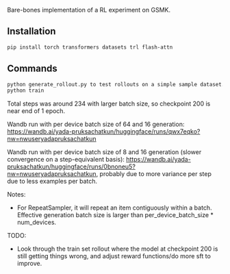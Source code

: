 
Bare-bones implementation of a RL experiment on GSMK. 

## Installation

```bash
pip install torch transformers datasets trl flash-attn
```

## Commands
```bash
python generate_rollout.py to test rollouts on a simple sample dataset. 
python train
```
Total steps was around 234 with larger batch size, so checkpoint 200 is near end of 1 epoch.  

Wandb run with per device batch size of 64 and 16 generation: https://wandb.ai/yada-pruksachatkun/huggingface/runs/qwx7eqko?nw=nwuseryadapruksachatkun 

Wandb run with per device batch size of 8 and 16 generation (slower convergence on a step-equivalent basis): https://wandb.ai/yada-pruksachatkun/huggingface/runs/0bnoneu5?nw=nwuseryadapruksachatkun, probably due to more variance per step due to less examples per batch. 

Notes: 
* For RepeatSampler, it will repeat an item contiguously within a batch. Effective generation batch size is larger than per_device_batch_size * num_devices.  

TODO: 
* Look through the train set rollout where the model at checkpoint 200 is still getting things wrong, and adjust reward functions/do more sft to improve.

